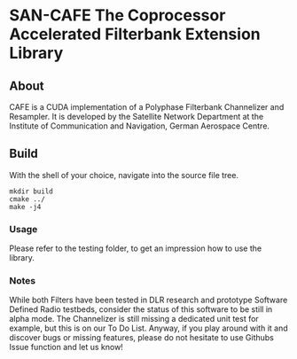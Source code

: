 # SAN-CAFE The Coprocessor Accelerated Filterbank Extension Library

## About
CAFE is a CUDA implementation of a Polyphase Filterbank Channelizer and Resampler. It is developed by the Satellite Network Department at the Institute of Communication and Navigation, German Aerospace Centre. 

## Build
With the shell of your choice, navigate into the source file tree.

```
mkdir build
cmake ../
make -j4
```

### Usage
Please refer to the testing folder, to get an impression how to use the library.

### Notes
While both Filters have been tested in DLR research and prototype Software Defined Radio testbeds, consider the status of this software to be still in alpha mode. The Channelizer is still missing a dedicated unit test for example, but this is on our To Do List. Anyway, if you play around with it and discover bugs or missing features, please do not hesitate to use Githubs Issue function and let us know!
